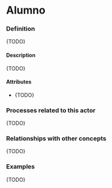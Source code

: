 Alumno
======

### Definition
{TODO}

#### Description
{TODO}

#### Attributes
* {TODO}

### Processes related to this actor
{TODO} 

### Relationships with other concepts
{TODO}

### Examples 
{TODO}